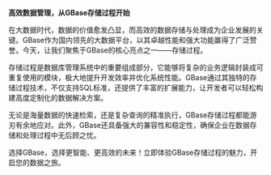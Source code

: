 **高效数据管理，从GBase存储过程开始**

在大数据时代，数据的价值愈发凸显，而高效的数据存储与处理成为企业发展的关键。GBase作为国内领先的大数据平台，以其卓越性能和强大功能赢得了广泛赞誉。今天，让我们聚焦于GBase的核心亮点之一——存储过程。

存储过程是数据库管理系统中的重要组成部分，它能够将复杂的业务逻辑封装成可重复使用的模块，极大地提升开发效率并优化系统性能。GBase通过其独特的存储过程技术，不仅支持SQL标准，还提供了丰富的扩展能力，让开发者可以轻松构建高度定制化的数据解决方案。

无论是海量数据的快速检索，还是复杂查询的精准执行，GBase存储过程都能游刃有余地应对。此外，GBase还具备强大的兼容性和稳定性，确保企业在数据存储和处理过程中无后顾之忧。

选择GBase，选择更智能、更高效的未来！立即体验GBase存储过程的魅力，开启您的数据之旅。